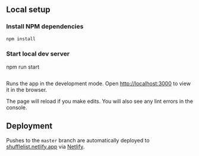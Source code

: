## Local setup

### Install NPM dependencies

```bash
npm install
```

### Start local dev server

npm run start
```bash
```

Runs the app in the development mode.
Open [http://localhost:3000](http://localhost:3000) to view it in the browser.

The page will reload if you make edits. You will also see any lint errors in the
console.

## Deployment

Pushes to the `master` branch are automatically deployed to
[shufflelist.netlify.app](https://shufflelist.netlify.app) via
[Netlify](https://www.netlify.com).
